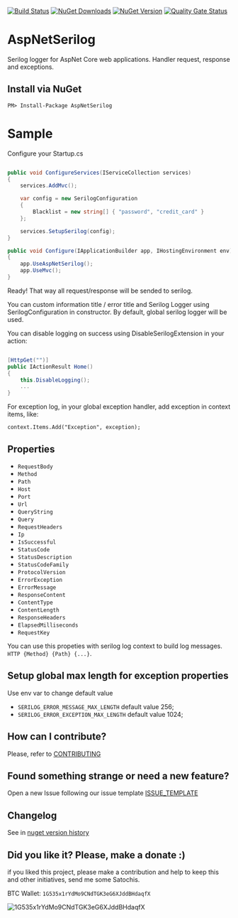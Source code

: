 [![Build Status](https://barradas.visualstudio.com/Contributions/_apis/build/status/NugetPackage/AspNetSerilog?branchName=develop)](https://barradas.visualstudio.com/Contributions/_build/latest?definitionId=13&branchName=master)
[![NuGet Downloads](https://img.shields.io/nuget/dt/AspNetSerilog.svg)](https://www.nuget.org/packages/AspNetSerilog/)
[![NuGet Version](https://img.shields.io/nuget/v/AspNetSerilog.svg)](https://www.nuget.org/packages/AspNetSerilog/)
[![Quality Gate Status](https://sonarcloud.io/api/project_badges/measure?project=ThiagoBarradas_aspnet-serilog&metric=alert_status)](https://sonarcloud.io/dashboard?id=ThiagoBarradas_aspnet-serilog)
<!--[![Coverage](https://sonarcloud.io/api/project_badges/measure?project=ThiagoBarradas_aspnet-serilog&metric=coverage)](https://sonarcloud.io/dashboard?id=ThiagoBarradas_aspnet-serilog)-->

# AspNetSerilog

Serilog logger for AspNet Core web applications. Handler request, response and exceptions.

## Install via NuGet

```
PM> Install-Package AspNetSerilog
```

# Sample

Configure your Startup.cs

```c#

public void ConfigureServices(IServiceCollection services)
{
    services.AddMvc();

    var config = new SerilogConfiguration
    {
        Blacklist = new string[] { "password", "credit_card" }
    };

    services.SetupSerilog(config);
}

public void Configure(IApplicationBuilder app, IHostingEnvironment env)
{
    app.UseAspNetSerilog();
    app.UseMvc();
}
```

Ready! That way all request/response will be sended to serilog.

You can custom information title / error title and Serilog Logger using SerilogConfiguration in constructor. By default, global serilog logger will be used.

You can disable logging on success using DisableSerilogExtension in your action:

```c#

[HttpGet("")]
public IActionResult Home()
{
	this.DisableLogging();
	...
}

```

For exception log, in your global exception handler, add exception in context items, like:

```
context.Items.Add("Exception", exception);
```

## Properties 

* `RequestBody`
* `Method`
* `Path`
* `Host`
* `Port`
* `Url`
* `QueryString`
* `Query`
* `RequestHeaders`
* `Ip`
* `IsSuccessful`
* `StatusCode`
* `StatusDescription`
* `StatusCodeFamily`
* `ProtocolVersion`
* `ErrorException`
* `ErrorMessage`
* `ResponseContent`
* `ContentType`
* `ContentLength`
* `ResponseHeaders`
* `ElapsedMilliseconds`
* `RequestKey`

You can use this propeties with serilog log context to build log messages. `HTTP {Method} {Path} {...}`.

## Setup global max length for exception properties

Use env var to change default value

- `SERILOG_ERROR_MESSAGE_MAX_LENGTH` default value 256;
- `SERILOG_ERROR_EXCEPTION_MAX_LENGTH` default value 1024;

## How can I contribute?
Please, refer to [CONTRIBUTING](.github/CONTRIBUTING.md)

## Found something strange or need a new feature?
Open a new Issue following our issue template [ISSUE_TEMPLATE](.github/ISSUE_TEMPLATE.md)

## Changelog
See in [nuget version history](https://www.nuget.org/packages/AspNetSerilog)

## Did you like it? Please, make a donate :)

if you liked this project, please make a contribution and help to keep this and other initiatives, send me some Satochis.

BTC Wallet: `1G535x1rYdMo9CNdTGK3eG6XJddBHdaqfX`

![1G535x1rYdMo9CNdTGK3eG6XJddBHdaqfX](https://i.imgur.com/mN7ueoE.png)
